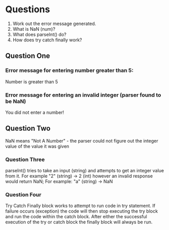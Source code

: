 # Questions

1. Work out the error message generated.
2. What is NaN (num)?
3. What does parseInt() do?
4. How does try catch finally work?

## Question One

### Error message for entering number greater than 5:

Number is greater than 5

### Error message for entering an invalid integer (parser found to be NaN)

You did not enter a number!

## Question Two

NaN means "Not A Number" - the parser could not figure out the integer value of the value it was given

### Question Three

parseInt() tries to take an input (string) and attempts to get an integer value from it. For example "2" (string) -> 2 (int) however an invalid response would return NaN; For example: "a" (string) -> NaN

### Question Four

Try Catch Finally block works to attempt to run code in try statement. If failure occurs (exception) the code will then stop executing the try block and run the code within the catch block. After either the successful execution of the try or catch block the finally block will always be run.